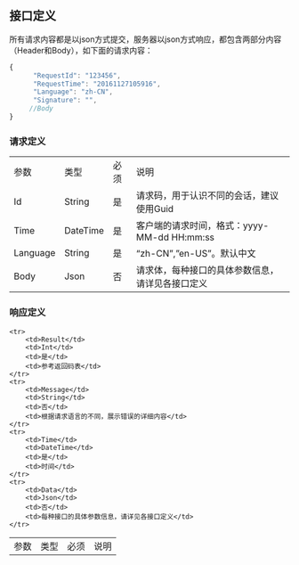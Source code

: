 ## 接口定义

所有请求内容都是以json方式提交，服务器以json方式响应，都包含两部分内容（Header和Body），如下面的请求内容：
```javascript
{
      "RequestId": "123456",
      "RequestTime": "20161127105916",
      "Language": "zh-CN",
      "Signature": "",
     //Body
}
```
### 请求定义
<table>
    <tr>
        <td>参数</td>
        <td>类型</td>
        <td>必须</td>
        <td>说明</td>
    </tr>
    <tr>
        <td>Id</td>
        <td>String</td>
        <td>是</td>
        <td>请求码，用于认识不同的会话，建议使用Guid</td> 
    </tr>
    <tr>
        <td>Time</td>
        <td>DateTime</td>
        <td>是</td>
        <td>客户端的请求时间，格式：yyyy-MM-dd HH:mm:ss</td>
    </tr>
    <tr>
        <td>Language</td>
        <td>String</td>
        <td>是</td>
        <td>“zh-CN”,”en-US”。默认中文</td>
    </tr>
    <tr>
        <td>Body</td>
        <td>Json</td>
        <td>否</td>
        <td>请求体，每种接口的具体参数信息，请详见各接口定义</td>
    </tr>
</table>

### 响应定义

<table>
    <tr>
        <td>参数</td>
        <td>类型</td>
        <td>必须</td>
        <td>说明</td>
    </tr>

    <tr>
        <td>Result</td>
        <td>Int</td>
        <td>是</td>
        <td>参考返回码表</td>
    </tr>
    <tr>
        <td>Message</td>
        <td>String</td>
        <td>否</td>
        <td>根据请求语言的不同，展示错误的详细内容</td> 
    </tr>
    <tr>
        <td>Time</td>
        <td>DateTime</td>
        <td>是</td>
        <td>时间</td>
    </tr>
    <tr>
        <td>Data</td>
        <td>Json</td>
        <td>否</td>
        <td>每种接口的具体参数信息，请详见各接口定义</td>
    </tr>
</table>
